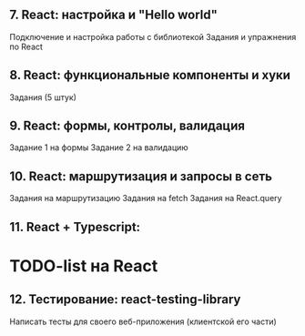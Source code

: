 ## 7. React: настройка и "Hello world"
  Подключение и настройка работы с библиотекой
  Задания и упражнения по React
## 8. React: функциональные компоненты и хуки
  Задания (5 штук)
## 9. React: формы, контролы, валидация
  Задание 1 на формы
  Задание 2 на валидацию
## 10. React: маршрутизация и запросы в сеть
  Задания на маршрутизацию
  Задания на fetch
  Задания на React.query
## 11. React + Typescript:
  # TODO-list на React
## 12. Тестирование: react-testing-library
  Написать тесты для своего веб-приложения (клиентской его части)
